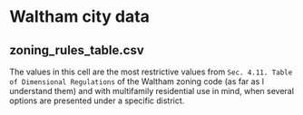 
# Waltham city data

## zoning_rules_table.csv

The values in this cell are the most restrictive values from `Sec. 4.11. Table of Dimensional Regulations`
of the Waltham zoning code (as far as I understand them) and with multifamily residential use in mind,
when several options are presented under a specific district.
